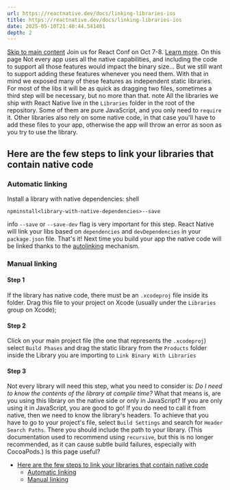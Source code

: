 ```yaml
---
url: https://reactnative.dev/docs/linking-libraries-ios
title: https://reactnative.dev/docs/linking-libraries-ios
date: 2025-05-10T21:40:44.541401
depth: 2
---
```


[Skip to main content](https://reactnative.dev/docs/linking-libraries-ios#__docusaurus_skipToContent_fallback)
Join us for React Conf on Oct 7-8. [Learn more](https://conf.react.dev).
On this page
Not every app uses all the native capabilities, and including the code to support all those features would impact the binary size... But we still want to support adding these features whenever you need them.
With that in mind we exposed many of these features as independent static libraries.
For most of the libs it will be as quick as dragging two files, sometimes a third step will be necessary, but no more than that.
note
All the libraries we ship with React Native live in the `Libraries` folder in the root of the repository. Some of them are pure JavaScript, and you only need to `require` it. Other libraries also rely on some native code, in that case you'll have to add these files to your app, otherwise the app will throw an error as soon as you try to use the library.
## Here are the few steps to link your libraries that contain native code[​](https://reactnative.dev/docs/linking-libraries-ios#here-are-the-few-steps-to-link-your-libraries-that-contain-native-code "Direct link to Here are the few steps to link your libraries that contain native code")
### Automatic linking[​](https://reactnative.dev/docs/linking-libraries-ios#automatic-linking "Direct link to Automatic linking")
Install a library with native dependencies:
shell
```
npminstall<library-with-native-dependencies>--save
```

info
`--save` or `--save-dev` flag is very important for this step. React Native will link your libs based on `dependencies` and `devDependencies` in your `package.json` file.
That's it! Next time you build your app the native code will be linked thanks to the [autolinking](https://github.com/react-native-community/cli/blob/main/docs/autolinking.md) mechanism.
### Manual linking[​](https://reactnative.dev/docs/linking-libraries-ios#manual-linking "Direct link to Manual linking")
#### Step 1[​](https://reactnative.dev/docs/linking-libraries-ios#step-1 "Direct link to Step 1")
If the library has native code, there must be an `.xcodeproj` file inside its folder. Drag this file to your project on Xcode (usually under the `Libraries` group on Xcode);
#### Step 2[​](https://reactnative.dev/docs/linking-libraries-ios#step-2 "Direct link to Step 2")
Click on your main project file (the one that represents the `.xcodeproj`) select `Build Phases` and drag the static library from the `Products` folder inside the Library you are importing to `Link Binary With Libraries`
#### Step 3[​](https://reactnative.dev/docs/linking-libraries-ios#step-3 "Direct link to Step 3")
Not every library will need this step, what you need to consider is:
_Do I need to know the contents of the library at compile time?_
What that means is, are you using this library on the native side or only in JavaScript? If you are only using it in JavaScript, you are good to go!
If you do need to call it from native, then we need to know the library's headers. To achieve that you have to go to your project's file, select `Build Settings` and search for `Header Search Paths`. There you should include the path to your library. (This documentation used to recommend using `recursive`, but this is no longer recommended, as it can cause subtle build failures, especially with CocoaPods.)
Is this page useful?
  * [Here are the few steps to link your libraries that contain native code](https://reactnative.dev/docs/linking-libraries-ios#here-are-the-few-steps-to-link-your-libraries-that-contain-native-code)
    * [Automatic linking](https://reactnative.dev/docs/linking-libraries-ios#automatic-linking)
    * [Manual linking](https://reactnative.dev/docs/linking-libraries-ios#manual-linking)



